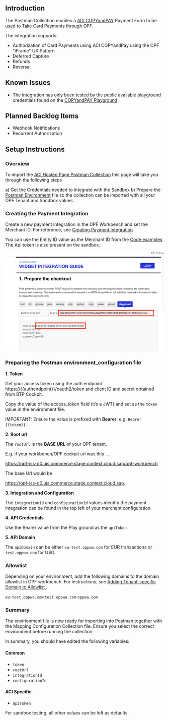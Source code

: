 ## Introduction

The Postman Collection enables a [ACI COPYandPAY](https://docs.aciworldwide.com/integrations/widget) Payment Form to be used to Take Card Payments through OPF. 

The integration supports:

* Authorization of Card Payments using ACI COPYandPay using the OPF "iFrame" UX Pattern
* Deferred Capture 
* Refunds
* Reversal

## Known Issues
* The integration has only been tested by the public available playground credentials found on the [COPYandPAY Playground](https://docs.aciworldwide.com/integrations/widget)

## Planned Backlog Items
* Webhook Notifications
* Recurrent Authorization


## Setup Instructions

### Overview
To import the [ACI Hosted Page Postman Collection](mapping_configuration.json) this page will take you through the following steps

a) Get the Credentials needed to integrate with the Sandbox
b) Prepare the [Postman Environment](environment_configuration.json) file so the collection can be imported with all your OPF Tenant and Sandbox values. 


### Creating the Payment Integration
Create a new payment integration in the OPF Workbench and set the Merchant ID. For reference, see [Creating Payment Integration](https://help.sap.com/docs/SAP_COMMERCE_CLOUD_PUBLIC_CLOUD/0996ba68e5794b8ab51db8d25d4c9f8a/20a64f954df1425391757759011e7e6b.html?state=DRAFT) 

You can use the Entity ID value as the Merchant ID from the [Code examples](https://docs.aciworldwide.com/integrations/widget) 
The Api token is also present on the sandbox.

![](images/aci-playground-creds.png)


### Preparing the Postman environment_configuration file

**1. Token**

Get your access token using the auth endpoint https://{{authendpoint}}/oauth2/token and client ID and secret obtained from BTP Cockpit.

Copy the value of the access_token field (it’s a JWT) and set as the ``token`` value in the environment file.

IMPORTANT: Ensure the value is prefixed with **Bearer**. e.g. ``Bearer {{token}}``.

**2. Root url**

The ``rootUrl`` is the **BASE URL** of your OPF tenant.

E.g. if your workbench/OPF cockpit url was this …

<https://opf-iss-d0.uis.commerce.stage.context.cloud.sap/opf-workbench>.

The base Url would be

https://opf-iss-d0.uis.commerce.stage.context.cloud.sap.


**3. Integration and Configuration**

The ``integrationId`` and ``configurationId`` values identify the payment integration can be found in the top left of your merchant configuration.

**4. API Credentials**

Use the Bearer value from the Play ground as the ``apiToken`` 

**5. API Domain**

The ``apiDomain`` can be either ``eu-test.oppwa.com`` for EUR transactions or ``test.oppwa.com`` for USD.

### Allowlist
Depending on your environment, add the following domains to the domain allowlist in OPF workbench. For instructions, see [Adding Tenant-specific Domain to Allowlist
](https://help.sap.com/docs/SAP_COMMERCE_CLOUD_PUBLIC_CLOUD/0996ba68e5794b8ab51db8d25d4c9f8a/a6836485b4494cfaad4033b4ee7a9c64.html?state=DRAFT).

``eu-test.oppwa.com``
``test.oppwa.com``
``oppwa.com``

### Summary

The envirionment file is now ready for importing into Postman together with the Mapping Configuration Collection file. Ensure you select the correct environment before running the collection.

In summary, you should have edited the following variables: 

#### Common
- ``token``
- ``rootUrl``
- ``integrationId``
- ``configurationId``

#### ACI Specific
- ``apiToken``
  
For sandbox testing, all other values can be left as defaults.  
